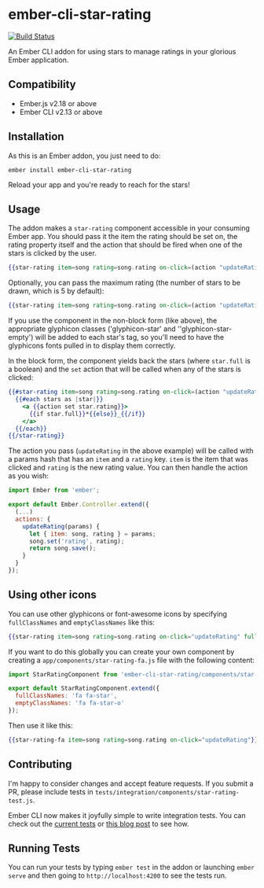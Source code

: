 # ember-cli-star-rating
[![Build Status](https://travis-ci.org/balinterdi/ember-cli-star-rating.svg?branch=master)](https://travis-ci.org/balinterdi/ember-cli-star-rating)

An Ember CLI addon for using stars to manage ratings in your glorious Ember application.


Compatibility
------------------------------------------------------------------------------

* Ember.js v2.18 or above
* Ember CLI v2.13 or above


Installation
------------------------------------------------------------------------------

As this is an Ember addon, you just need to do:

    ember install ember-cli-star-rating

Reload your app and you're ready to reach for the stars!

## Usage

The addon makes a `star-rating` component accessible in your consuming Ember app. You should pass it the item the rating should be set on, the rating property itself and the action that should be fired when one of the stars is clicked by the user.

```hbs
{{star-rating item=song rating=song.rating on-click=(action "updateRating")}}
```

Optionally, you can pass the maximum rating (the number of stars to be drawn, which is 5 by default):

```hbs
{{star-rating item=song rating=song.rating on-click=(action "updateRating") maxRating=10}}
```

If you use the component in the non-block form (like above), the appropriate glyphicon classes ('glyphicon-star' and ''glyphicon-star-empty') will be added to each star's tag, so you'll need to have the glyphicons fonts pulled in to display them correctly.

In the block form, the component yields back the stars (where `star.full` is a boolean) and the `set` action that will be called when any of the stars is clicked:

```hbs
{{#star-rating item=song rating=song.rating on-click=(action "updateRating")  as |stars set|}}
  {{#each stars as |star|}}
    <a {{action set star.rating}}>
      {{if star.full}}*{{else}}_{{/if}}
    </a>
  {{/each}}
{{/star-rating}}
```

The action you pass (`updateRating` in the above example) will be called with a params hash that has an `item` and a `rating` key. `item` is the item that was clicked and `rating` is the new rating value. You can then handle the action as you wish:

```js
import Ember from 'ember';

export default Ember.Controller.extend({
  (...)
  actions: {
    updateRating(params) {
      let { item: song, rating } = params;
      song.set('rating', rating);
      return song.save();
    }
  }
});
```

## Using other icons

You can use other glyphicons or font-awesome icons by specifying `fullClassNames` and `emptyClassNames` like this:

```hbs
{{star-rating item=song rating=song.rating on-click="updateRating" fullClassNames='fa fa-star' emptyClassNames='fa fa-star-o'}}
```

If you want to do this globally you can create your own component by creating a `app/components/star-rating-fa.js` file with the following content:

```js
import StarRatingComponent from 'ember-cli-star-rating/components/star-rating';

export default StarRatingComponent.extend({
  fullClassNames: 'fa fa-star',
  emptyClassNames: 'fa fa-star-o'
});
```

Then use it like this:

```hbs
{{star-rating-fa item=song rating=song.rating on-click="updateRating"}}
```

## Contributing

I'm happy to consider changes and accept feature requests. If you submit a PR, please include tests in `tests/integration/components/star-rating-test.js`.

Ember CLI now makes it joyfully simple to write integration tests. You can check out the [current tests][1] or [this blog post][2] to see how.

## Running Tests

You can run your tests by typing `ember test` in the addon or launching `ember serve` and then going to `http://localhost:4200` to see the tests run.

[1]: https://github.com/balinterdi/ember-cli-star-rating/tree/master/tests/integration/components
[2]: http://alisdair.mcdiarmid.org/2015/06/20/ember-component-integration-tests.html
